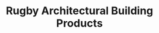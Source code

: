 ---
title: "Rugby Architectural Building Products"
url: /phoenix/rugby-architectural-building-products/
shop: Großhandel
---